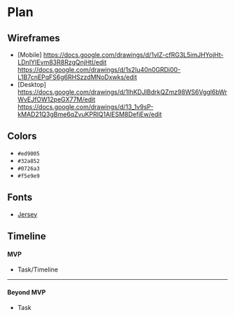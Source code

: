 # Plan

## Wireframes
* [Mobile] https://docs.google.com/drawings/d/1vIZ-cfRG3L5imJHYojHt-LDnIYIEvm83R8RzgQnjHtI/edit https://docs.google.com/drawings/d/1s2Iu40n0GRDi00-L1B7cnEPqFS6g6RHSzzdMNoDxwks/edit
* [Desktop] https://docs.google.com/drawings/d/1IhKDJlBdrkQZmz98WS6Vggl6bWrWvEJfOW12peGX77M/edit https://docs.google.com/drawings/d/13_1v9sP-kMAD21Q3gBme6qZvuKPRlQ1AlESM8DefjEw/edit

## Colors
* `#ed9005`
* `#32a852`
* `#0726a3`
* `#f5e9e9`


## Fonts
* [Jersey](URL)

## Timeline

#### MVP

* Task/Timeline

---

#### Beyond MVP

* Task
